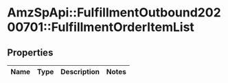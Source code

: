 # AmzSpApi::FulfillmentOutbound20200701::FulfillmentOrderItemList

## Properties
Name | Type | Description | Notes
------------ | ------------- | ------------- | -------------

